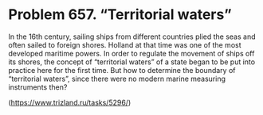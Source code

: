 # Problem 657. “Territorial waters”

In the 16th century, sailing ships from different countries plied the seas and often sailed to foreign shores. Holland at that time was one of the most developed maritime powers. In order to regulate the movement of ships off its shores, the concept of “territorial waters” of a state began to be put into practice here for the first time. But how to determine the boundary of “territorial waters”, since there were no modern marine measuring instruments then?

(https://www.trizland.ru/tasks/5296/)